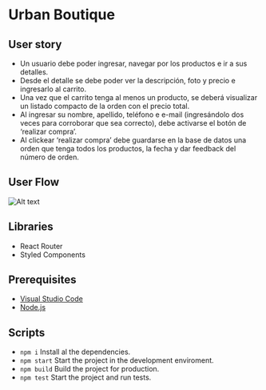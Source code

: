 # Urban Boutique

## User story

- Un usuario debe poder ingresar, navegar por los productos e ir a sus detalles.
- Desde el detalle se debe poder ver la descripción, foto y precio e ingresarlo al
carrito.
- Una vez que el carrito tenga al menos un producto, se deberá visualizar un
listado compacto de la orden con el precio total.
- Al ingresar su nombre, apellido, teléfono e e-mail (ingresándolo dos veces para
corroborar que sea correcto), debe activarse el botón de ‘realizar compra’.
- Al clickear ‘realizar compra’ debe guardarse en la base de datos una orden que
tenga todos los productos, la fecha y dar feedback del número de orden.

## User Flow

![Alt text](show-flow.gif) 

## Libraries

- React Router
- Styled Components

## Prerequisites

- [Visual Studio Code](https://code.visualstudio.com/)
- [Node.js](https://nodejs.org)

## Scripts

- `npm i`
    Install al the dependencies.
- `npm start`
    Start the project in the development enviroment.
- `npm build`
    Build the project for production.
- `npm test`
    Start the project and run tests.
